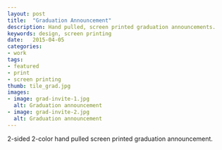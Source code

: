 ```yaml
---
layout: post
title:  "Graduation Announcement"
description: Hand pulled, screen printed graduation announcements.
keywords: design, screen printing
date:   2015-04-05
categories: 
- work
tags:
- featured
- print
- screen printing
thumb: tile_grad.jpg
images:
- image: grad-invite-1.jpg
  alt: Graduation announcement
- image: grad-invite-2.jpg
  alt: Graduation announcement
---
```

2-sided 2-color hand pulled screen printed graduation announcement.
